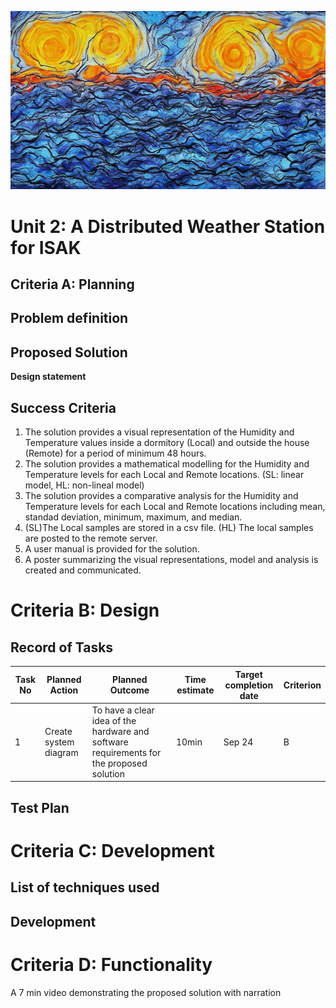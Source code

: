 ![weather.png](weather_asbt.png)

# Unit 2: A Distributed Weather Station for ISAK

## Criteria A: Planning

## Problem definition

## Proposed Solution
**Design statement**


## Success Criteria

1. The solution provides a visual representation of the Humidity and Temperature values inside a dormitory (Local) and outside the house (Remote) for a period of minimum 48 hours.
2. The solution provides a mathematical modelling for the Humidity and Temperature levels for each Local and Remote locations. (SL: linear model, HL: non-lineal model)
3. The solution provides a comparative analysis for the Humidity and Temperature levels for each Local and Remote locations including mean, standad deviation, minimum, maximum, and median.
4. (SL)The Local samples are stored in a csv file. (HL) The local samples are posted to the remote server.
5. A user manual is provided for the solution.
6. A poster summarizing the visual representations, model and analysis is created and communicated.

# Criteria B: Design

## Record of Tasks
| Task No | Planned Action                                                | Planned Outcome                                                                                                 | Time estimate | Target completion date | Criterion |
|---------|---------------------------------------------------------------|-----------------------------------------------------------------------------------------------------------------|---------------|------------------------|-----------|
| 1       | Create system diagram                                         | To have a clear idea of the hardware and software requirements for the proposed solution                        | 10min         | Sep 24                 | B         |

## Test Plan

# Criteria C: Development

## List of techniques used

## Development


# Criteria D: Functionality

A 7 min video demonstrating the proposed solution with narration
